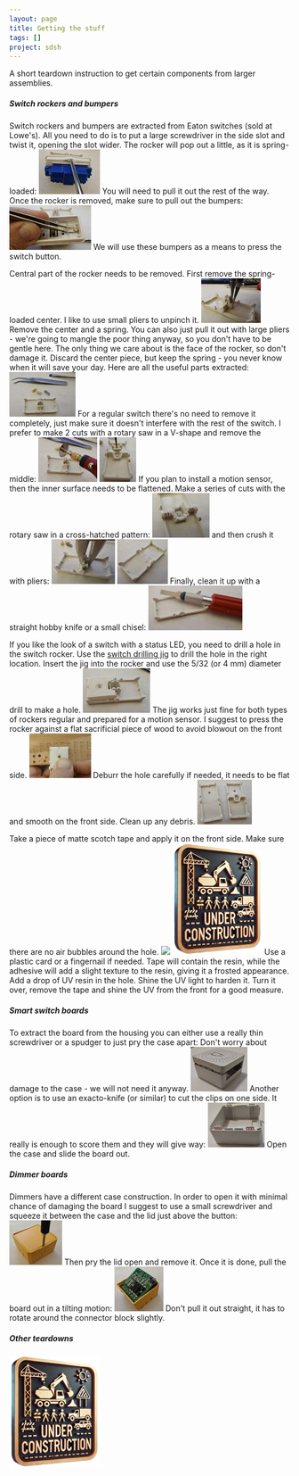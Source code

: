 ```yaml
---
layout: page
title: Getting the stuff
tags: []
project: sdsh
---
```


A short teardown instruction to get certain components from larger assemblies.

##### Switch rockers and bumpers

Switch rockers and bumpers are extracted from Eaton switches (sold at Lowe's).
All you need to do is to put a large screwdriver in the side slot and twist it, opening the slot wider.
The rocker will pop out a little, as it is spring-loaded:
[![](/images/tear/eaton1t.jpg)](/images/tear/eaton1.jpg)
You will need to pull it out the rest of the way. Once the rocker is removed, make sure to pull out the bumpers:
[![](/images/tear/eaton2t.jpg)](/images/tear/eaton2.jpg)
We will use these bumpers as a means to press the switch button.

Central part of the rocker needs to be removed. First remove the spring-loaded center. I like to use small pliers to unpinch it.
[![](/images/tear/rockercenter1t.jpg)](/images/tear/rockercenter1.jpg)
Remove the center and a spring. You can also just pull it out with large pliers - we're going to mangle the poor thing anyway,
so you don't have to be gentle here. The only thing we care about is the face of the rocker, so don't damage it.
Discard the center piece, but keep the spring - you never know when it will save your day. Here are all the useful parts extracted:
[![](/images/tear/rockercenter2t.jpg)](/images/tear/rockercenter2.jpg)
For a regular switch there's no need to remove it completely, just make sure it doesn't interfere with the rest of the switch.
I prefer to make 2 cuts with a rotary saw in a V-shape and remove the middle:
[![](/images/tear/rockercenter3t.jpg)](/images/tear/rockercenter3.jpg)
[![](/images/tear/rockercenter4t.jpg)](/images/tear/rockercenter4.jpg)
If you plan to install a motion sensor, then the inner surface needs to be flattened. Make a series of cuts with the rotary saw
in a cross-hatched pattern:
[![](/images/tear/rockercenter5t.jpg)](/images/tear/rockercenter5.jpg)
and then crush it with pliers:
[![](/images/tear/rockercenter6t.jpg)](/images/tear/rockercenter6.jpg)
[![](/images/tear/rockercenter7t.jpg)](/images/tear/rockercenter7.jpg)
Finally, clean it up with a straight hobby knife or a small chisel:
[![](/images/tear/rockercenter8t.jpg)](/images/tear/rockercenter8.jpg)

If you like the look of a switch with a status LED, you need to drill a hole in the switch rocker.
Use the [switch drilling jig](https://github.com/ScramblerUSA/SimpleDiySmarthome/blob/main/3DModels/WallSwitch-DrillingJig.stl)
to drill the hole in the right location. Insert the jig into the rocker and use the 5/32 (or 4 mm) diameter drill to make a hole.
[![](/images/tear/rockerhole1t.jpg)](/images/tear/rockerhole1.jpg) The jig works just fine for both types of rockers
regular and prepared for a motion sensor. I suggest to press the rocker against a flat sacrificial piece of wood to avoid
blowout on the front side. [![](/images/tear/rockerhole2t.jpg)](/images/tear/rockerhole2.jpg)
Deburr the hole carefully if needed, it needs to be flat and smooth on the front side. Clean up any debris.
[![](/images/tear/rockerhole3t.jpg)](/images/tear/rockerhole3.jpg)

Take a piece of matte scotch tape and apply it on the front side. Make sure there are no air bubbles around the hole.
[![](/images/tear/rockerhole4t.jpg)](/images/tear/rockerhole4.jpg)
![](/images/under-construction.png)
Use a plastic card or a fingernail if needed. Tape will contain the resin, while the adhesive will add a slight texture to the resin,
giving it a frosted appearance. Add a drop of UV resin in the hole. Shine the UV light to harden it.
Turn it over, remove the tape and shine the UV from the front for a good measure.


##### Smart switch boards

To extract the board from the housing you can either use a really thin screwdriver or a spudger to just pry the case apart:
Don't worry about damage to the case - we will not need it anyway.
[![](/images/tear/switch1t.jpg)](/images/tear/switch1.jpg)
Another option is to use an exacto-knife (or similar) to cut the clips on one side.
It really is enough to score them and they will give way:
[![](/images/tear/switch2t.jpg)](/images/tear/switch2.jpg)
Open the case and slide the board out.

##### Dimmer boards

Dimmers have a different case construction.
In order to open it with minimal chance of damaging the board I suggest to use a small screwdriver and squeeze it between the case and the lid just above the button:
[![](/images/tear/dimmer1t.jpg)](/images/tear/dimmer1.jpg)
Then pry the lid open and remove it. Once it is done, pull the board out in a tilting motion:
[![](/images/tear/dimmer2t.jpg)](/images/tear/dimmer2.jpg)
Don't pull it out straight, it has to rotate around the connector block slightly.

##### Other teardowns

![](/images/under-construction.png)
